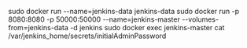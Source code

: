 sudo docker run --name=jenkins-data jenkins-data
sudo docker run -p 8080:8080 -p 50000:50000 --name=jenkins-master --volumes-from=jenkins-data -d jenkins
sudo docker exec jenkins-master cat /var/jenkins_home/secrets/initialAdminPassword
